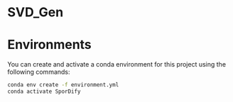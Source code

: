 # SVD_Gen

# **Environments**

You can create and activate a conda environment for this project using the following commands:

```bash
conda env create -f environment.yml
conda activate SporDify
